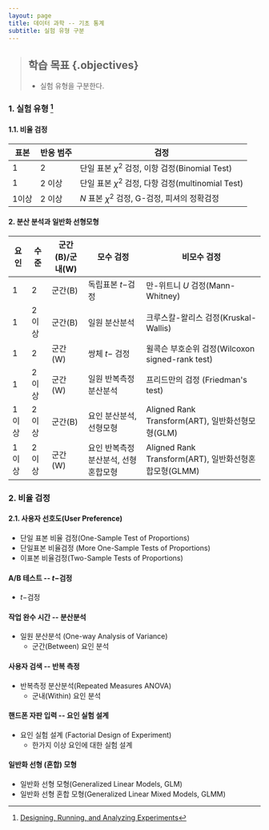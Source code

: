 ```yaml
---
layout: page
title: 데이터 과학 -- 기초 통계
subtitle: 실험 유형 구분
---
```


> ## 학습 목표 {.objectives}
>
> * 실험 유형을 구분한다.

### 1. 실험 유형 [^coursear-doe]

[^coursear-doe]: [Designing, Running, and Analyzing Experiments](https://www.coursera.org/learn/designexperiments)


#### 1.1. 비율 검정

| 표본 | 반응 범주 |                     검정                                 |
|------|-----------|----------------------------------------------------------|
|  1   |     2     | 단일 표본 $\chi^2$ 검정, 이항 검정(Binomial Test)    |
|  1   |   2 이상  | 단일 표본 $\chi^2$ 검정, 다항 검정(multinomial Test)     |
| 1이상|   2 이상  | $N$ 표본 $\chi^2$ 검정, G-검정, 피셔의 정확검정      |


#### 2. 분산 분석과 일반화 선형모형

| 요인  |   수준  | 군간(B)/군내(W) |     모수 검정      |          비모수 검정                 |
|-------|---------|-----------|--------------------------|--------------------------------------|
|  1    |   2     | 군간(B)   | 독립표본 $t-$검정        | 만-위트니 $U$ 검정(Mann-Whitney)     |
|  1    |  2 이상 | 군간(B)   | 일원 분산분석            | 크루스칼-왈리스 검정(Kruskal-Wallis) |
|  1    |    2    | 군간(W)   | 쌍체 $t-$ 검정            | 윌콕슨 부호순위 검정(Wilcoxon signed-rank test)|
|  1    |  2 이상 | 군간(W)   | 일원 반복측정 분산분석   | 프리드만의 검정 (Friedman's test)    |
| 1이상 |  2 이상 | 군간(B)   | 요인 분산분석, 선형모형  | Aligned Rank Transform(ART), 일반화선형모형(GLM)|
| 1이상 |  2 이상 | 군간(W)   | 요인 반복측정 분산분석, 선형혼합모형  | Aligned Rank Transform(ART), 일반화선형혼합모형(GLMM)|


### 2. 비율 검정

#### 2.1. 사용자 선호도(User Preference) 

* 단일 표본 비율 검정(One-Sample Test of Proportions)
* 단일표본 비율검정 (More One-Sample Tests of Proportions)
* 이표본 비율검정(Two-Sample Tests of Proportions)





#### A/B 테스트 -- $t-$검정

* $t-$검정

#### 작업 완수 시간 -- 분산분석

* 일원 분산분석 (One-way Analysis of Variance)
    * 군간(Between) 요인 분석

#### 사용자 검색 -- 반복 측정

* 반복측정 분산분석(Repeated Measures ANOVA)
    * 군내(Within) 요인 분석

#### 핸드폰 자판 입력 -- 요인 실험 설계 

* 요인 실험 설계 (Factorial Design of Experiment)
    * 한가지 이상 요인에 대한 실험 설계

#### 일반화 선형 (혼합) 모형

* 일반화 선형 모형(Generalized Linear Models, GLM)
* 일반화 선형 혼합 모형(Generalized Linear Mixed Models, GLMM)


